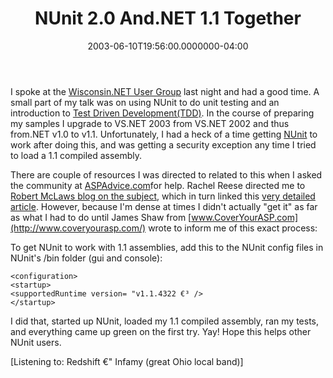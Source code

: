 ﻿---
title: NUnit 2.0 And.NET 1.1 Together
date: "2003-06-10T19:56:00.0000000-04:00"
description: I spoke at the Wisconsin.NET User Group last night and had a
featuredImage: /img/default-post-image.jpg
---

I spoke at the [Wisconsin.NET User Group](http://www.wi-ineta.org/) last night and had a good time. A small part of my talk was on using NUnit to do unit testing and an introduction to [Test Driven Development(TDD)](http://groups.yahoo.com/group/testdrivendevelopment). In the course of preparing my samples I upgrade to VS.NET 2003 from VS.NET 2002 and thus from.NET v1.0 to v1.1. Unfortunately, I had a heck of a time getting [NUnit](http://www.nunit.org/) to work after doing this, and was getting a security exception any time I tried to load a 1.1 compiled assembly.

There are couple of resources I was directed to related to this when I asked the community at [ASPAdvice.com](http://aspadvice.com/)for help. Rachel Reese directed me to [Robert McLaws blog on the subject](http://weblogs.asp.net/rmclaws/posts/5348.aspx), which in turn linked this [very detailed article](http://www.3leaf.com/default/articles/ea/SBS.aspx). However, because I'm dense at times I didn't actually "get it" as far as what I had to do until James Shaw from [www.CoverYourASP.com](http://www.coveryourasp.com/) wrote to inform me of this exact process:

To get NUnit to work with 1.1 assemblies, add this to the NUnit config files in NUnit's /bin folder (gui and console):


```
<configuration>
<startup>
<supportedRuntime version= "v1.1.4322 €³ />
</startup>
```


I did that, started up NUnit, loaded my 1.1 compiled assembly, ran my tests, and everything came up green on the first try. Yay! Hope this helps other NUnit users.

\[Listening to: Redshift €" Infamy (great Ohio local band)]

